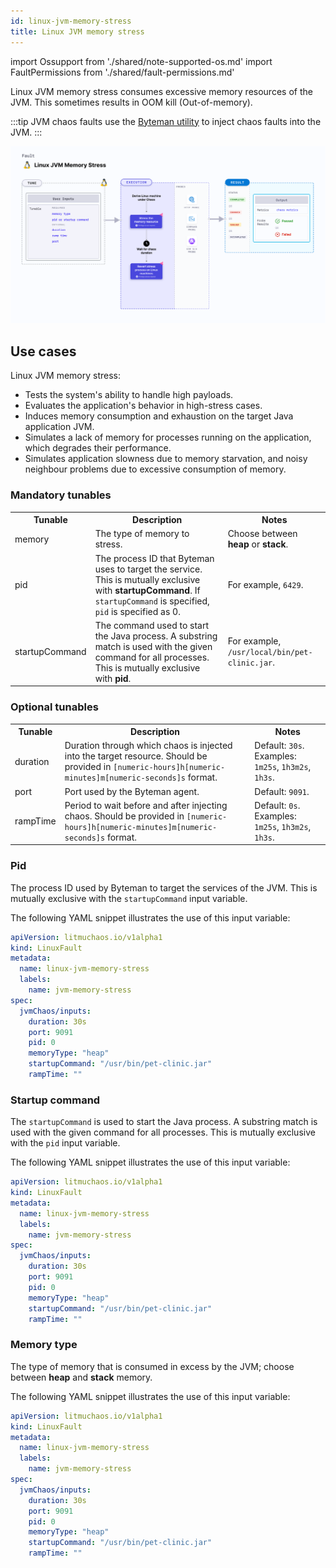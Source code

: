 ```yaml
---
id: linux-jvm-memory-stress
title: Linux JVM memory stress
---
```


import Ossupport from './shared/note-supported-os.md'
import FaultPermissions from './shared/fault-permissions.md'

Linux JVM memory stress consumes excessive memory resources of the JVM. This sometimes results in OOM kill (Out-of-memory).

:::tip
JVM chaos faults use the [Byteman utility](https://byteman.jboss.org/) to inject chaos faults into the JVM.
:::

![Linux JVM memory stress](./static/images/linux-jvm-memory-stress.png)

## Use cases
Linux JVM memory stress:
- Tests the system's ability to handle high payloads.
- Evaluates the application's behavior in high-stress cases.
- Induces memory consumption and exhaustion on the target Java application JVM.
- Simulates a lack of memory for processes running on the application, which degrades their performance.
- Simulates application slowness due to memory starvation, and noisy neighbour problems due to excessive consumption of memory.

<Ossupport />

<FaultPermissions />

### Mandatory tunables
<table>
  <tr>
    <th> Tunable </th>
    <th> Description </th>
    <th> Notes </th>
  </tr>
  <tr>
    <td> memory </td>
    <td> The type of memory to stress. </td>
    <td> Choose between <b>heap</b> or <b>stack</b>.</td>
  </tr>
  <tr>
    <td> pid </td>
    <td> The process ID that Byteman uses to target the service. This is mutually exclusive with <b>startupCommand</b>. If <code>startupCommand</code> is specified, <code>pid</code> is specified as 0.</td>
    <td> For example, <code>6429</code>. </td>
  </tr>
  <tr>
    <td> startupCommand </td>
    <td> The command used to start the Java process. A substring match is used with the given command for all processes. This is mutually exclusive with <b>pid</b>.</td>
    <td> For example, <code>/usr/local/bin/pet-clinic.jar</code>. </td>
  </tr>
</table>

### Optional tunables
<table>
  <tr>
    <th> Tunable </th>
    <th> Description </th>
    <th> Notes </th>
  </tr>
  <tr>
    <td> duration </td>
    <td> Duration through which chaos is injected into the target resource. Should be provided in <code>[numeric-hours]h[numeric-minutes]m[numeric-seconds]s</code> format. </td>
    <td> Default: <code>30s</code>. Examples: <code>1m25s</code>, <code>1h3m2s</code>, <code>1h3s</code>. </td>
  </tr>
  <tr>
    <td> port </td>
    <td> Port used by the Byteman agent. </td>
    <td> Default: <code>9091</code>. </td>
  </tr>
  <tr>
    <td> rampTime </td>
    <td> Period to wait before and after injecting chaos. Should be provided in <code>[numeric-hours]h[numeric-minutes]m[numeric-seconds]s</code> format. </td>
    <td> Default: <code>0s</code>. Examples: <code>1m25s</code>, <code>1h3m2s</code>, <code>1h3s</code>.</td>
  </tr>
</table>

### Pid

The process ID used by Byteman to target the services of the JVM. This is mutually exclusive with the `startupCommand` input variable.

The following YAML snippet illustrates the use of this input variable:

[embedmd]:# (./static/manifests/linux-jvm-memory-stress/pid.yaml yaml)
```yaml
apiVersion: litmuchaos.io/v1alpha1
kind: LinuxFault
metadata:
  name: linux-jvm-memory-stress
  labels:
    name: jvm-memory-stress
spec:
  jvmChaos/inputs:
    duration: 30s
    port: 9091
    pid: 0
    memoryType: "heap"
    startupCommand: "/usr/bin/pet-clinic.jar"
    rampTime: ""
```

### Startup command

The `startupCommand` is used to start the Java process. A substring match is used with the given command for all processes. This is mutually exclusive with the `pid` input variable.

The following YAML snippet illustrates the use of this input variable:

[embedmd]:# (./static/manifests/linux-jvm-memory-stress/startup-command.yaml yaml)
```yaml
apiVersion: litmuchaos.io/v1alpha1
kind: LinuxFault
metadata:
  name: linux-jvm-memory-stress
  labels:
    name: jvm-memory-stress
spec:
  jvmChaos/inputs:
    duration: 30s
    port: 9091
    pid: 0
    memoryType: "heap"
    startupCommand: "/usr/bin/pet-clinic.jar"
    rampTime: ""
```

### Memory type

The type of memory that is consumed in excess by the JVM; choose between **heap** and **stack** memory.

The following YAML snippet illustrates the use of this input variable:

[embedmd]:# (./static/manifests/linux-jvm-memory-stress/memory-type.yaml yaml)
```yaml
apiVersion: litmuchaos.io/v1alpha1
kind: LinuxFault
metadata:
  name: linux-jvm-memory-stress
  labels:
    name: jvm-memory-stress
spec:
  jvmChaos/inputs:
    duration: 30s
    port: 9091
    pid: 0
    memoryType: "heap"
    startupCommand: "/usr/bin/pet-clinic.jar"
    rampTime: ""
```